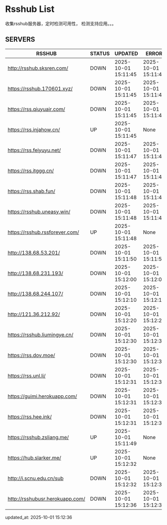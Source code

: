 # Rsshub List

收集rsshub服务器，定时检测可用性， 检测支持应用。。。


## SERVERS

|  RSSHUB   | STATUS  | UPDATED  | ERROR  | TWITTER |  
|  ----  | ----  | ----  | ----  | ---- |  
| http://rsshub.sksren.com/ | DOWN | 2025-10-01 15:11:45 | 2025-10-01 15:11:45 |  
| https://rsshub.170601.xyz/ | DOWN | 2025-10-01 15:11:45 | 2025-10-01 15:11:45 |  
| https://rss.qiuyuair.com/ | DOWN | 2025-10-01 15:11:45 | 2025-10-01 15:11:45 |  
| https://rss.injahow.cn/ | UP | 2025-10-01 15:11:45 | None ||  
| https://rss.feiyuyu.net/ | DOWN | 2025-10-01 15:11:47 | 2025-10-01 15:11:47 |  
| https://rss.itggg.cn/ | DOWN | 2025-10-01 15:11:47 | 2025-10-01 15:11:47 |  
| https://rss.shab.fun/ | DOWN | 2025-10-01 15:11:48 | 2025-10-01 15:11:48 |  
| https://rsshub.uneasy.win/ | DOWN | 2025-10-01 15:11:48 | 2025-10-01 15:11:48 |  
| https://rsshub.rssforever.com/ | UP | 2025-10-01 15:11:48 | None ||  
| http://138.68.53.201/ | DOWN | 2025-10-01 15:11:50 | 2025-10-01 15:11:50 |  
| http://138.68.231.193/ | DOWN | 2025-10-01 15:12:00 | 2025-10-01 15:12:00 |  
| http://138.68.244.107/ | DOWN | 2025-10-01 15:12:10 | 2025-10-01 15:12:10 |  
| http://121.36.212.92/ | DOWN | 2025-10-01 15:12:20 | 2025-10-01 15:12:20 |  
| https://rsshub.liumingye.cn/ | DOWN | 2025-10-01 15:12:30 | 2025-10-01 15:12:30 |  
| https://rss.dov.moe/ | DOWN | 2025-10-01 15:12:30 | 2025-10-01 15:12:30 |  
| https://rss.unl.li/ | DOWN | 2025-10-01 15:12:31 | 2025-10-01 15:12:31 |  
| https://guimi.herokuapp.com/ | DOWN | 2025-10-01 15:12:31 | 2025-10-01 15:12:31 |  
| https://rss.hee.ink/ | DOWN | 2025-10-01 15:12:31 | 2025-10-01 15:12:31 |  
| https://rsshub.zsliang.me/ | UP | 2025-10-01 15:11:49 | None |OK|  
| https://hub.slarker.me/ | UP | 2025-10-01 15:12:32 | None ||  
| http://i.scnu.edu.cn/sub | DOWN | 2025-10-01 15:12:32 | 2025-10-01 15:12:32 |  
| http://rsshubusr.herokuapp.com/ | DOWN | 2025-10-01 15:12:36 | 2025-10-01 15:12:36 |  
  

updated_at: 2025-10-01 15:12:36  
